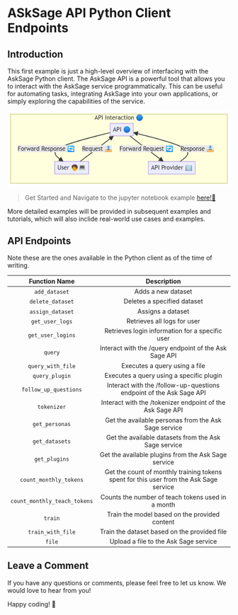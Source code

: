 
# ASkSage API Python Client Endpoints

## Introduction
This first example is just a high-level overview of interfacing with the AskSage Python client. The AskSage API is a powerful tool that allows you to interact with the AskSage service programmatically. This can be useful for automating tasks, integrating AskSage into your own applications, or simply exploring the capabilities of the service.

<p align="center">
<img src="images/api_interface.png" width="800" alt="LLM Comparison Process">
</p>

> Get Started and Navigate to the jupyter notebook example [here!📝](asksage_api_overview.ipynb)


More detailed examples will be provided in subsequent examples and tutorials, which will also inclide real-world use cases and examples.

## API Endpoints

Note these are the ones available in the Python client as of the time of writing. 

|       Function Name         |                       Description                     |
|:---------------------------:|:-----------------------------------------------------:|
|       `add_dataset`         |                   Adds a new dataset                  |
|     `delete_dataset`        |              Deletes a specified dataset              |
|     `assign_dataset`        |                   Assigns a dataset                   |
|     `get_user_logs`         |             Retrieves all logs for user               |
|    `get_user_logins`        | Retrieves login information for a specific user       |
|          `query`            | Interact with the /query endpoint of the Ask Sage API |
|    `query_with_file`        |         Executes a query using a file                 |
|      `query_plugin`         | Executes a query using a specific plugin              |
| `follow_up_questions`       | Interact with the /follow-up-questions endpoint of the Ask Sage API |
|        `tokenizer`          | Interact with the /tokenizer endpoint of the Ask Sage API |
|      `get_personas`         | Get the available personas from the Ask Sage service  |
|      `get_datasets`         | Get the available datasets from the Ask Sage service  |
|       `get_plugins`         | Get the available plugins from the Ask Sage service   |
|  `count_monthly_tokens`     | Get the count of monthly training tokens spent for this user from the Ask Sage service |
|`count_monthly_teach_tokens` | Counts the number of teach tokens used in a month     |
|          `train`            | Train the model based on the provided content         |
|    `train_with_file`        | Train the dataset based on the provided file          |
|          `file`             | Upload a file to the Ask Sage service                 |

## Leave a Comment
If you have any questions or comments, please feel free to let us know. We would love to hear from you!

Happy coding! 🚀
